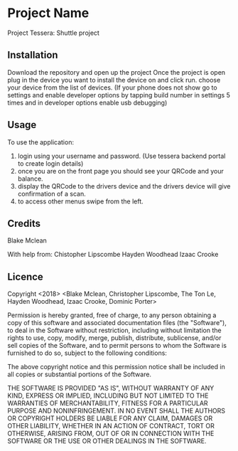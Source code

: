 # Project Name

Project Tessera: Shuttle project

## Installation

Download the repository and open up the project
Once the project is open plug in the device you want to install the device on and click run.
choose your device from the list of devices. 
(If your phone does not show go to settings and enable developer options by tapping build number in settings 5 times and in developer options enable usb debugging)


## Usage

To use the application:
1. login using your username and password. (Use tessera backend portal to create login details)
2. once you are on the front page you should see your QRCode and your balance.
3. display the QRCode to the drivers device and the drivers device will give confirmation of a scan.
4. to access other menus swipe from the left.


## Credits

Blake Mclean

With help from:
Chistopher Lipscombe
Hayden Woodhead
Izaac Crooke


## Licence

Copyright <2018> <Blake Mclean, Christopher Lipscombe, The Ton Le, Hayden Woodhead, Izaac Crooke, Dominic Porter>

Permission is hereby granted, free of charge, to any person obtaining a copy of this software and associated documentation files (the "Software"), to deal in the Software without restriction, including without limitation the rights to use, copy, modify, merge, publish, distribute, sublicense, and/or sell copies of the Software, and to permit persons to whom the Software is furnished to do so, subject to the following conditions:

The above copyright notice and this permission notice shall be included in all copies or substantial portions of the Software.

THE SOFTWARE IS PROVIDED "AS IS", WITHOUT WARRANTY OF ANY KIND, EXPRESS OR IMPLIED, INCLUDING BUT NOT LIMITED TO THE WARRANTIES OF MERCHANTABILITY, FITNESS FOR A PARTICULAR PURPOSE AND NONINFRINGEMENT. IN NO EVENT SHALL THE AUTHORS OR COPYRIGHT HOLDERS BE LIABLE FOR ANY CLAIM, DAMAGES OR OTHER LIABILITY, WHETHER IN AN ACTION OF CONTRACT, TORT OR OTHERWISE, ARISING FROM, OUT OF OR IN CONNECTION WITH THE SOFTWARE OR THE USE OR OTHER DEALINGS IN THE SOFTWARE.
